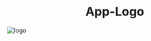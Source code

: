 <h1 align="center">App-Logo</h1>

![logo](https://user-images.githubusercontent.com/87497469/197871858-38ad7d27-6638-45a2-95cc-b109942f81a4.png)
